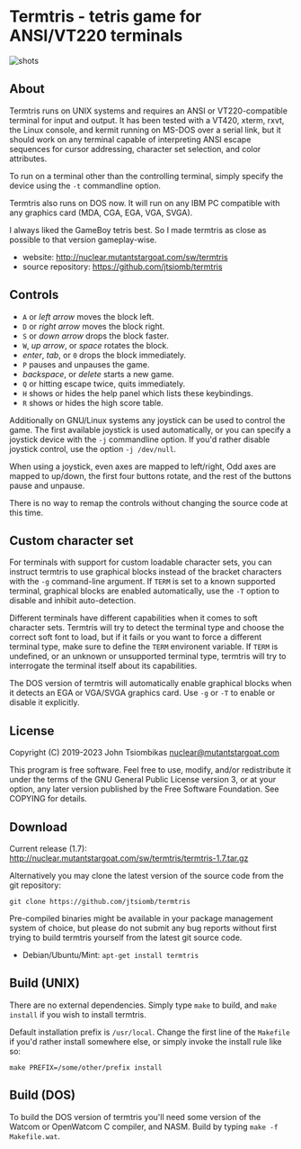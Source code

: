 Termtris - tetris game for ANSI/VT220 terminals
===============================================

![shots](http://nuclear.mutantstargoat.com/sw/termtris/img/termtris-banner.png)

About
-----
Termtris runs on UNIX systems and requires an ANSI or VT220-compatible terminal
for input and output. It has been tested with a VT420, xterm, rxvt, the Linux
console, and kermit running on MS-DOS over a serial link, but it should work on
any terminal capable of interpreting ANSI escape sequences for cursor
addressing, character set selection, and color attributes.

To run on a terminal other than the controlling terminal, simply specify the
device using the `-t` commandline option.

Termtris also runs on DOS now. It will run on any IBM PC compatible with any
graphics card (MDA, CGA, EGA, VGA, SVGA).

I always liked the GameBoy tetris best. So I made termtris as close as possible
to that version gameplay-wise.

  - website: http://nuclear.mutantstargoat.com/sw/termtris
  - source repository: https://github.com/jtsiomb/termtris


Controls
--------
  - `A` or *left arrow* moves the block left.
  - `D` or *right arrow* moves the block right.
  - `S` or *down arrow* drops the block faster.
  - `W`, *up arrow*, or *space* rotates the block.
  - *enter*, *tab*, or `0` drops the block immediately.
  - `P` pauses and unpauses the game.
  - *backspace*, or *delete* starts a new game.
  - `Q` or hitting escape twice, quits immediately.
  - `H` shows or hides the help panel which lists these keybindings.
  - `R` shows or hides the high score table.

Additionally on GNU/Linux systems any joystick can be used to control the game.
The first available joystick is used automatically, or you can specify a
joystick device with the `-j` commandline option. If you'd rather disable
joystick control, use the option `-j /dev/null`.

When using a joystick, even axes are mapped to left/right, Odd axes are mapped
to up/down, the first four buttons rotate, and the rest of the buttons pause
and unpause.

There is no way to remap the controls without changing the source code at this
time.


Custom character set
--------------------
For terminals with support for custom loadable character sets, you can instruct
termtris to use graphical blocks instead of the bracket characters with the `-g`
command-line argument. If `TERM` is set to a known supported terminal, graphical
blocks are enabled automatically, use the `-T` option to disable and inhibit
auto-detection.

Different terminals have different capabilities when it comes to soft character
sets. Termtris will try to detect the terminal type and choose the correct soft
font to load, but if it fails or you want to force a different terminal type,
make sure to define the `TERM` environent variable. If `TERM` is undefined, or
an unknown or unsupported terminal type, termtris will try to interrogate the
terminal itself about its capabilities.

The DOS version of termtris will automatically enable graphical blocks when it
detects an EGA or VGA/SVGA graphics card. Use `-g` or `-T` to enable or disable
it explicitly.


License
-------
Copyright (C) 2019-2023 John Tsiombikas <nuclear@mutantstargoat.com>

This program is free software. Feel free to use, modify, and/or redistribute it
under the terms of the GNU General Public License version 3, or at your option,
any later version published by the Free Software Foundation. See COPYING for
details.


Download
--------
Current release (1.7): http://nuclear.mutantstargoat.com/sw/termtris/termtris-1.7.tar.gz

Alternatively you may clone the latest version of the source code from the git
repository:

    git clone https://github.com/jtsiomb/termtris

Pre-compiled binaries might be available in your package management system of
choice, but please do not submit any bug reports without first trying to build
termtris yourself from the latest git source code.
  - Debian/Ubuntu/Mint: `apt-get install termtris`


Build (UNIX)
------------
There are no external dependencies. Simply type `make` to build, and `make
install` if you wish to install termtris.

Default installation prefix is `/usr/local`. Change the first line of the
`Makefile` if you'd rather install somewhere else, or simply invoke the install
rule like so:

    make PREFIX=/some/other/prefix install


Build (DOS)
-----------
To build the DOS version of termtris you'll need some version of the Watcom or
OpenWatcom C compiler, and NASM. Build by typing `make -f Makefile.wat`.
